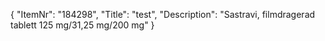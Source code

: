 {
  "ItemNr": "184298",
  "Title": "test",
  "Description": "Sastravi, filmdragerad tablett 125 mg/31,25 mg/200 mg"
}
